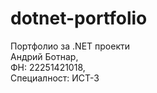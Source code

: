 # dotnet-portfolio
Портфолио за .NET проекти  
Андрий Ботнар,  
ФН: 22251421018,  
Специалност: ИСТ-3
